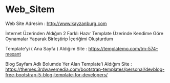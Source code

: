 # Web_Sitem

Web Site Adresim : http://www.kayzanburg.com

İnternet Üzerinden Aldığım 2 Farklı Hazır Template Üzerinde Kendime Göre Oynamalar Yaparak Birleştirip İçeriğimi Oluşturdum

Template'yi ( Ana Sayfa ) Aldığım Site : https://templatemo.com/tm-574-mexant

Blog Sayfam Adlı Bolumde Yer Alan Template'i Aldığım Site : https://themes.3rdwavemedia.com/bootstrap-templates/personal/devblog-free-bootstrap-5-blog-template-for-developers/
